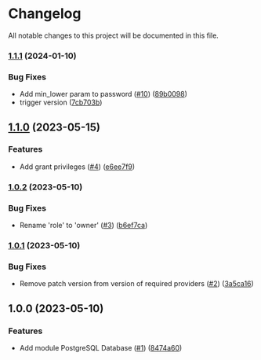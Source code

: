 # Changelog

All notable changes to this project will be documented in this file.

### [1.1.1](https://github.com/cloud-labs-infra/terraform-postgresql-database/compare/v1.1.0...v1.1.1) (2024-01-10)


### Bug Fixes

* Add min_lower param to password ([#10](https://github.com/cloud-labs-infra/terraform-postgresql-database/issues/10)) ([89b0098](https://github.com/cloud-labs-infra/terraform-postgresql-database/commit/89b00985999dd916be34c524462b3321295991d0))
* trigger version ([7cb703b](https://github.com/cloud-labs-infra/terraform-postgresql-database/commit/7cb703b5af07a80f27bddbf858a87cbc938a8200))

## [1.1.0](https://github.com/cloud-labs-infra/terraform-postgresql-database/compare/v1.0.2...v1.1.0) (2023-05-15)


### Features

* Add grant privileges ([#4](https://github.com/cloud-labs-infra/terraform-postgresql-database/issues/4)) ([e6ee7f9](https://github.com/cloud-labs-infra/terraform-postgresql-database/commit/e6ee7f93f5036917fda31ee972eb80684bb24e34))

### [1.0.2](https://github.com/cloud-labs-infra/terraform-postgresql-database/compare/v1.0.1...v1.0.2) (2023-05-10)


### Bug Fixes

* Rename 'role' to 'owner' ([#3](https://github.com/cloud-labs-infra/terraform-postgresql-database/issues/3)) ([b6ef7ca](https://github.com/cloud-labs-infra/terraform-postgresql-database/commit/b6ef7caba4cb664ec4f63e7a1d5c5f75c0b9d1b1))

### [1.0.1](https://github.com/cloud-labs-infra/terraform-postgresql-database/compare/v1.0.0...v1.0.1) (2023-05-10)


### Bug Fixes

* Remove patch version from version of required providers ([#2](https://github.com/cloud-labs-infra/terraform-postgresql-database/issues/2)) ([3a5ca16](https://github.com/cloud-labs-infra/terraform-postgresql-database/commit/3a5ca162f8adfb5e1b76ea644157cba04a70fe52))

## 1.0.0 (2023-05-10)


### Features

* Add module PostgreSQL Database ([#1](https://github.com/cloud-labs-infra/terraform-postgresql-database/issues/1)) ([8474a60](https://github.com/cloud-labs-infra/terraform-postgresql-database/commit/8474a60ead7061f05688f98273c516ffdf1a1964))
